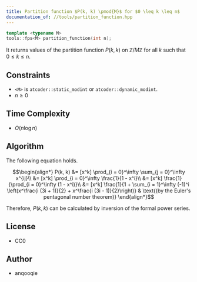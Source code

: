 ```yaml
---
title: Partition function $P(k, k) \pmod{M}$ for $0 \leq k \leq n$
documentation_of: //tools/partition_function.hpp
---
```


```cpp
template <typename M>
tools::fps<M> partition_function(int n);
```

It returns values of the partition function $P(k, k)$ on $\mathbb{Z} / M \mathbb{Z}$ for all $k$ such that $0 \leq k \leq n$.

## Constraints
- `<M>` is `atcoder::static_modint` or `atcoder::dynamic_modint`.
- $n \geq 0$

## Time Complexity
- $O(n \log n)$

## Algorithm
The following equation holds.

$$\begin{align*}
P(k, k) &= [x^k] \prod_{i = 0}^\infty \sum_{j = 0}^\infty x^{ij}\\
&= [x^k] \prod_{i = 0}^\infty \frac{1}{1 - x^i}\\
&= [x^k] \frac{1}{\prod_{i = 0}^\infty (1 - x^i)}\\
&= [x^k] \frac{1}{1 + \sum_{i = 1}^\infty (-1)^i \left(x^\frac{i (3i + 1)}{2} + x^\frac{i (3i - 1)}{2}\right)} & \text{(by the Euler's pentagonal number theorem)}
\end{align*}$$

Therefore, $P(k, k)$ can be calculated by inversion of the formal power series.

## License
- CC0

## Author
- anqooqie
